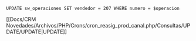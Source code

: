 `UPDATE sw_operaciones SET vendedor = 207 WHERE numero = $operacion`

[[Docs/CRM Novedades/Archivos/PHP/Crons/cron_reasig_prod_canal.php/Consultas/UPDATE/UPDATE|UPDATE]]